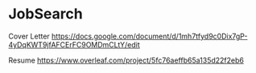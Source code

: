# JobSearch

Cover Letter
https://docs.google.com/document/d/1mh7tfyd9c0Dix7gP-4yDqKWT9jfAFCErFC9OMDmCLtY/edit

Resume
https://www.overleaf.com/project/5fc76aeffb65a135d22f2eb6


